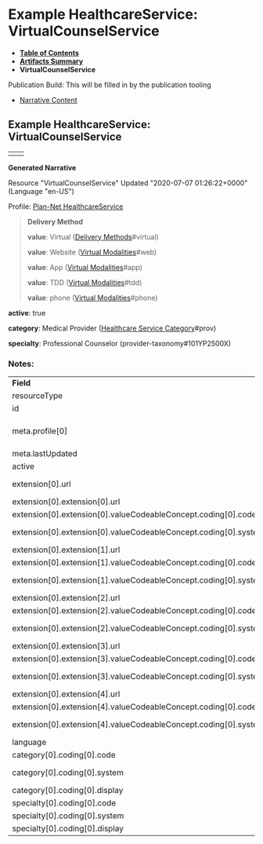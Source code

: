 # Example HealthcareService: VirtualCounselService

* [**Table of Contents**](toc.html)
* [**Artifacts Summary**](artifacts.html)
* **VirtualCounselService**

Publication Build: This will be filled in by the publication tooling

* [Narrative Content](#)

## Example HealthcareService: VirtualCounselService

|  |  |
| --- | --- |
|  | |

**Generated Narrative**

Resource "VirtualCounselService" Updated "2020-07-07 01:26:22+0000" (Language "en-US")

Profile: [Plan-Net HealthcareService](StructureDefinition-plannet-HealthcareService.html)

> **Delivery Method**
>
> **value**: Virtual  ([Delivery Methods](CodeSystem-DeliveryMethodCS.html)#virtual)
>
> **value**: Website  ([Virtual Modalities](CodeSystem-VirtualModalitiesCS.html)#web)
>
> **value**: App  ([Virtual Modalities](CodeSystem-VirtualModalitiesCS.html)#app)
>
> **value**: TDD  ([Virtual Modalities](CodeSystem-VirtualModalitiesCS.html)#tdd)
>
> **value**: phone  ([Virtual Modalities](CodeSystem-VirtualModalitiesCS.html)#phone)

**active**: true

**category**: Medical Provider  ([Healthcare Service Category](CodeSystem-HealthcareServiceCategoryCS.html)#prov)

**specialty**: Professional Counselor  (provider-taxonomy#101YP2500X)

### Notes:

|  |  |
| --- | --- |
| **Field** | **Value** |
| resourceType | "HealthcareService" |
| id | "VirtualCounselService" |
| meta.profile[0] | "http://hl7.org/fhir/us/davinci-pdex-plan-net/StructureDefinition/plannet-HealthcareService" |
| meta.lastUpdated | "2020-07-07T13:26:22.0314215+00:00" |
| active | "true" |
| extension[0].url | "http://hl7.org/fhir/us/davinci-pdex-plan-net/StructureDefinition/delivery-method" |
| extension[0].extension[0].url | "type" |
| extension[0].extension[0].valueCodeableConcept.coding[0].code | #virtual |
| extension[0].extension[0].valueCodeableConcept.coding[0].system | "http://hl7.org/fhir/us/davinci-pdex-plan-net/CodeSystem/DeliveryMethodCS" |
| extension[0].extension[1].url | "virtualModalities" |
| extension[0].extension[1].valueCodeableConcept.coding[0].code | #web |
| extension[0].extension[1].valueCodeableConcept.coding[0].system | "http://hl7.org/fhir/us/davinci-pdex-plan-net/CodeSystem/VirtualModalitiesCS" |
| extension[0].extension[2].url | "virtualModalities" |
| extension[0].extension[2].valueCodeableConcept.coding[0].code | #app |
| extension[0].extension[2].valueCodeableConcept.coding[0].system | "http://hl7.org/fhir/us/davinci-pdex-plan-net/CodeSystem/VirtualModalitiesCS" |
| extension[0].extension[3].url | "virtualModalities" |
| extension[0].extension[3].valueCodeableConcept.coding[0].code | #tdd |
| extension[0].extension[3].valueCodeableConcept.coding[0].system | "http://hl7.org/fhir/us/davinci-pdex-plan-net/CodeSystem/VirtualModalitiesCS" |
| extension[0].extension[4].url | "virtualModalities" |
| extension[0].extension[4].valueCodeableConcept.coding[0].code | #phone |
| extension[0].extension[4].valueCodeableConcept.coding[0].system | "http://hl7.org/fhir/us/davinci-pdex-plan-net/CodeSystem/VirtualModalitiesCS" |
| language | "en-US" |
| category[0].coding[0].code | #prov |
| category[0].coding[0].system | "http://hl7.org/fhir/us/davinci-pdex-plan-net/CodeSystem/HealthcareServiceCategoryCS" |
| category[0].coding[0].display | "Medical Provider" |
| specialty[0].coding[0].code | #101YP2500X |
| specialty[0].coding[0].system | "http://nucc.org/provider-taxonomy" |
| specialty[0].coding[0].display | "Professional Counselor" |